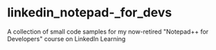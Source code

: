 # linkedin_notepad-_for_devs
A collection of small code samples for my now-retired "Notepad++ for Developers" course on LinkedIn Learning
